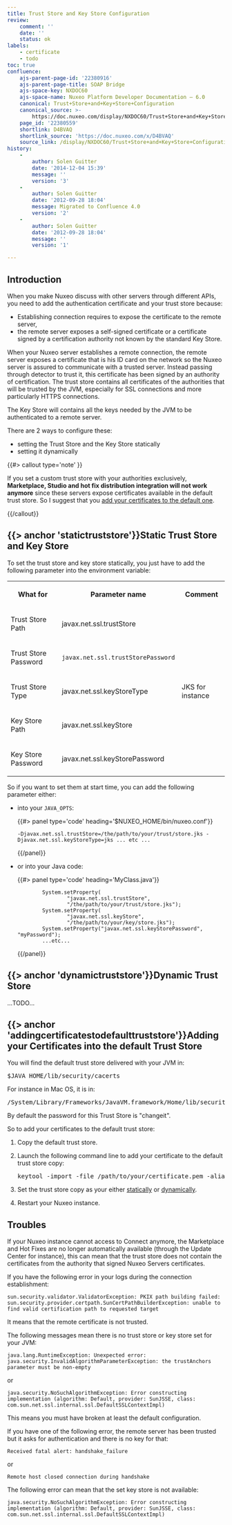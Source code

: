 ```yaml
---
title: Trust Store and Key Store Configuration
review:
    comment: ''
    date: ''
    status: ok
labels:
    - certificate
    - todo
toc: true
confluence:
    ajs-parent-page-id: '22380916'
    ajs-parent-page-title: SOAP Bridge
    ajs-space-key: NXDOC60
    ajs-space-name: Nuxeo Platform Developer Documentation — 6.0
    canonical: Trust+Store+and+Key+Store+Configuration
    canonical_source: >-
        https://doc.nuxeo.com/display/NXDOC60/Trust+Store+and+Key+Store+Configuration
    page_id: '22380559'
    shortlink: D4BVAQ
    shortlink_source: 'https://doc.nuxeo.com/x/D4BVAQ'
    source_link: /display/NXDOC60/Trust+Store+and+Key+Store+Configuration
history:
    - 
        author: Solen Guitter
        date: '2014-12-04 15:39'
        message: ''
        version: '3'
    - 
        author: Solen Guitter
        date: '2012-09-28 18:04'
        message: Migrated to Confluence 4.0
        version: '2'
    - 
        author: Solen Guitter
        date: '2012-09-28 18:04'
        message: ''
        version: '1'

---
```

## Introduction

When you make Nuxeo discuss with other servers through different APIs, you need to add the authentication certificate and your trust store because:

*   Establishing connection requires to expose the certificate to the remote server,
*   the remote server exposes a self-signed certificate or a certificate signed by a certification authority not known by the standard Key Store.

When your Nuxeo server establishes a remote connection, the remote server exposes a certificate that is his ID card on the network so the Nuxeo server is assured to communicate with a trusted server. Instead passing through detector to trust it, this certificate has been signed by an authority of certification. The trust store contains all certificates of the authorities that will be trusted by the JVM, especially for SSL connections and more particularly HTTPS connections.

The Key Store will contains all the keys needed by the JVM to be authenticated to a remote server.

There are 2 ways to configure these:

*   setting the Trust Store and the Key Store statically
*   setting it dynamically

{{#> callout type='note' }}

If you set a custom trust store with your authorities exclusively, **Marketplace, Studio and hot fix distribution integration will not work anymore** since these servers expose certificates available in the default trust store. So I suggest that you [add your certificates to the default one](#addingcertificatestodefaulttruststore).

{{/callout}}

## {{> anchor 'statictruststore'}}Static Trust Store and Key Store

To set the trust store and key store statically, you just have to add the following parameter into the environment variable:

<div class="table-scroll"><table class="hover"><tbody><tr><th colspan="1">

What for

</th><th colspan="1">

Parameter name

</th><th colspan="1">

Comment

</th></tr><tr><td colspan="1">

Trust Store Path

</td><td colspan="1">

javax.net.ssl.trustStore

</td><td colspan="1">

&nbsp;

</td></tr><tr><td colspan="1">

Trust Store Password

</td><td colspan="1">

`javax.net.ssl.trustStorePassword`

</td><td colspan="1">

&nbsp;

</td></tr><tr><td colspan="1">

Trust Store Type

</td><td colspan="1">

javax.net.ssl.keyStoreType

</td><td colspan="1">

JKS for instance

</td></tr><tr><td colspan="1">

Key Store Path

</td><td colspan="1">

javax.net.ssl.keyStore

</td><td colspan="1">

&nbsp;

</td></tr><tr><td colspan="1">

Key Store Password

</td><td colspan="1">

javax.net.ssl.keyStorePassword

</td><td colspan="1">

&nbsp;

</td></tr></tbody></table></div>

So if you want to set them at start time, you can add the following parameter either:

*   into your `JAVA_OPTS`:

    {{#> panel type='code' heading='$NUXEO_HOME/bin/nuxeo.conf'}}

    ```
    -Djavax.net.ssl.trustStore=/the/path/to/your/trust/store.jks -Djavax.net.ssl.keyStoreType=jks ... etc ...

    ```

    {{/panel}}
*   or into your Java code:

    {{#> panel type='code' heading='MyClass.java'}}

    ```
            System.setProperty(
                    "javax.net.ssl.trustStore",
                    "/the/path/to/your/trust/store.jks");
            System.setProperty(
                    "javax.net.ssl.keyStore",
                    "/the/path/to/your/key/store.jks");
            System.setProperty("javax.net.ssl.keyStorePassword", "myPassword");
            ...etc...

    ```

    {{/panel}}

## {{> anchor 'dynamictruststore'}}Dynamic Trust Store

...TODO...

## {{> anchor 'addingcertificatestodefaulttruststore'}}Adding your Certificates into the default Trust Store

You will find the default trust store delivered with your JVM in:

<pre>$JAVA_HOME/lib/security/cacerts</pre>

For instance in Mac OS, it is in:

<pre>/System/Library/Frameworks/JavaVM.framework/Home/lib/security/cacerts
</pre>

By default the password for this Trust Store is "changeit".

So to add your certificates to the default trust store:

1.  Copy the default trust store.
2.  Launch the following command line to add your certificate to the default trust store copy:

    <pre>keytool -import -file /path/to/your/certificate.pem -alias NameYouWantToGiveOfYourCertificate -keystore /path/to/the/copy/of/the/default/truststore.jks -storepass changeit
    </pre>

3.  Set the trust store copy as your either [statically](#statictruststore) or [dynamically](#dynamictruststore).
4.  Restart your Nuxeo instance.

## Troubles

If your Nuxeo instance cannot access to Connect anymore, the Marketplace and Hot Fixes are no longer automatically available (through the Update Center for instance), this can mean that the trust store does not contain the certificates from the authority that signed Nuxeo Servers certificates.

If you have the following error in your logs during the connection establishment:

```
sun.security.validator.ValidatorException: PKIX path building failed: sun.security.provider.certpath.SunCertPathBuilderException: unable to find valid certification path to requested target

```

It means that the remote certificate is not trusted.

The following messages mean there is no trust store or key store set for your JVM:

```
java.lang.RuntimeException: Unexpected error: java.security.InvalidAlgorithmParameterException: the trustAnchors parameter must be non-empty

```

or

```
java.security.NoSuchAlgorithmException: Error constructing implementation (algorithm: Default, provider: SunJSSE, class: com.sun.net.ssl.internal.ssl.DefaultSSLContextImpl)

```

This means you must have broken at least the default configuration.

If you have one of the following error, the remote server has been trusted but it asks for authentication and there is no key for that:

```
Received fatal alert: handshake_failure

```

or

```
Remote host closed connection during handshake

```

The following error can mean that the set key store is not available:

```
java.security.NoSuchAlgorithmException: Error constructing implementation (algorithm: Default, provider: SunJSSE, class: com.sun.net.ssl.internal.ssl.DefaultSSLContextImpl)

```
